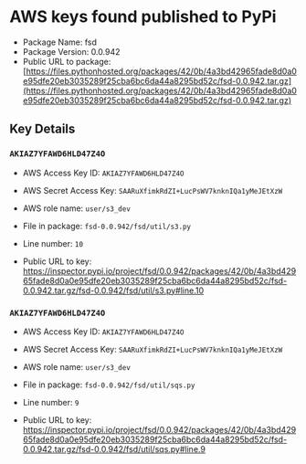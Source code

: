 # AWS keys found published to PyPi

* Package Name: fsd
* Package Version: 0.0.942
* Public URL to package: [https://files.pythonhosted.org/packages/42/0b/4a3bd42965fade8d0a0e95dfe20eb3035289f25cba6bc6da44a8295bd52c/fsd-0.0.942.tar.gz](https://files.pythonhosted.org/packages/42/0b/4a3bd42965fade8d0a0e95dfe20eb3035289f25cba6bc6da44a8295bd52c/fsd-0.0.942.tar.gz)

## Key Details

### `AKIAZ7YFAWD6HLD47Z4O`

* AWS Access Key ID: `AKIAZ7YFAWD6HLD47Z4O`
* AWS Secret Access Key: `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` 
* AWS role name: `user/s3_dev`
* File in package: `fsd-0.0.942/fsd/util/s3.py`
* Line number: `10`

* Public URL to key: https://inspector.pypi.io/project/fsd/0.0.942/packages/42/0b/4a3bd42965fade8d0a0e95dfe20eb3035289f25cba6bc6da44a8295bd52c/fsd-0.0.942.tar.gz/fsd-0.0.942/fsd/util/s3.py#line.10



### `AKIAZ7YFAWD6HLD47Z4O`

* AWS Access Key ID: `AKIAZ7YFAWD6HLD47Z4O`
* AWS Secret Access Key: `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` 
* AWS role name: `user/s3_dev`
* File in package: `fsd-0.0.942/fsd/util/sqs.py`
* Line number: `9`

* Public URL to key: https://inspector.pypi.io/project/fsd/0.0.942/packages/42/0b/4a3bd42965fade8d0a0e95dfe20eb3035289f25cba6bc6da44a8295bd52c/fsd-0.0.942.tar.gz/fsd-0.0.942/fsd/util/sqs.py#line.9


